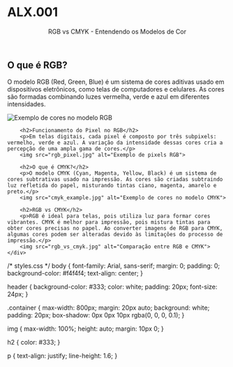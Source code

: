 # ALX.001
<!DOCTYPE html>
<html lang="pt">
<head>
    <meta charset="UTF-8">
    <meta name="viewport" content="width=device-width, initial-scale=1.0">
    <title>RGB vs CMYK</title>
    <link rel="stylesheet" href="styles.css">
</head>
<body>
    <header>RGB vs CMYK - Entendendo os Modelos de Cor</header>
    <div class="container">
        <h2>O que é RGB?</h2>
        <p>O modelo RGB (Red, Green, Blue) é um sistema de cores aditivas usado em dispositivos eletrônicos, como telas de computadores e celulares. As cores são formadas combinando luzes vermelha, verde e azul em diferentes intensidades.</p>
        <img src="rgb_example.jpg" alt="Exemplo de cores no modelo RGB">
        
        <h2>Funcionamento do Pixel no RGB</h2>
        <p>Em telas digitais, cada pixel é composto por três subpixels: vermelho, verde e azul. A variação da intensidade dessas cores cria a percepção de uma ampla gama de cores.</p>
        <img src="rgb_pixel.jpg" alt="Exemplo de pixels RGB">
        
        <h2>O que é CMYK?</h2>
        <p>O modelo CMYK (Cyan, Magenta, Yellow, Black) é um sistema de cores subtrativas usado na impressão. As cores são criadas subtraindo luz refletida do papel, misturando tintas ciano, magenta, amarelo e preto.</p>
        <img src="cmyk_example.jpg" alt="Exemplo de cores no modelo CMYK">
        
        <h2>RGB vs CMYK</h2>
        <p>RGB é ideal para telas, pois utiliza luz para formar cores vibrantes. CMYK é melhor para impressão, pois mistura tintas para obter cores precisas no papel. Ao converter imagens de RGB para CMYK, algumas cores podem ser alteradas devido às limitações do processo de impressão.</p>
        <img src="rgb_vs_cmyk.jpg" alt="Comparação entre RGB e CMYK">
    </div>
</body>
</html>

/* styles.css */
body {
    font-family: Arial, sans-serif;
    margin: 0;
    padding: 0;
    background-color: #f4f4f4;
    text-align: center;
}

header {
    background-color: #333;
    color: white;
    padding: 20px;
    font-size: 24px;
}

.container {
    max-width: 800px;
    margin: 20px auto;
    background: white;
    padding: 20px;
    box-shadow: 0px 0px 10px rgba(0, 0, 0, 0.1);
}

img {
    max-width: 100%;
    height: auto;
    margin: 10px 0;
}

h2 {
    color: #333;
}

p {
    text-align: justify;
    line-height: 1.6;
}
